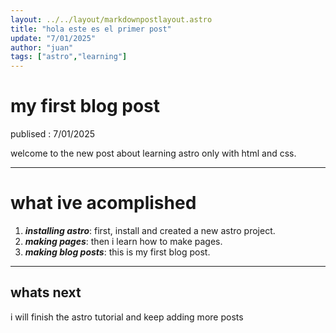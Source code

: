 ```yaml
---
layout: ../../layout/markdownpostlayout.astro
title: "hola este es el primer post"
update: "7/01/2025"
author: "juan"
tags: ["astro","learning"]
---
```

# my first blog post 

publised : 7/01/2025

welcome to the new post about learning astro only with html and css.
___
# what ive acomplished 


1. ***installing astro***: first, install and created a new astro project.
2. ***making pages***: then i learn how to make pages.
3. ***making blog posts***: this is my first blog post.
___
## whats next
i will finish the astro tutorial and keep adding more posts
